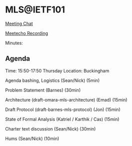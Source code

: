 # MLS@IETF101

[Meeting Chat](mls@jabber.ietf.org)

[Meetecho Recording](https://www.youtube.com/watch?v=CgoR2Xdcaa0)

Minutes: 

## Agenda

Time: 15:50-17:50 Thursday
Location: Buckingham

Agenda bashing, Logistics (Sean/Nick) (5min)

Problem Statement (Barnes) (30min)

Architecture (draft-omara-mls-architecture) (Emad) (15min)

Draft Protocol (draft-barnes-mls-protocol) (Jon) (15min)

State of Formal Analysis (Katriel / Karthik / Cas) (15min)

Charter text discussion (Sean/Nick) (30min)

Hums (Sean/Nick) (10min)
